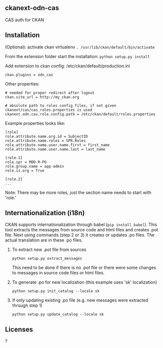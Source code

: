ckanext-odn-cas
-------

CAS auth for CKAN

Installation
-------

(Optional): activate ckan virtualenv ``` . /usr/lib/ckan/default/bin/activate ```

From the extension folder start the installation: ``` python setup.py install ```

Add extension to ckan config: /etc/ckan/default/production.ini

```ApacheConf
ckan.plugins = odn_cas
```

Other properties:

```ApacheConf
# needed for proper redirect after logout
ckan.site_url = http://my_ckan.org

# absolute path to roles config files, if not given ckanext/cas/cas_roles.properties is used
ckanext.odn.cas.role.config.path = /etc/ckan/default/roles.properties
```

Example properties looks like:

```
[role]
role.attribute.name.org.id = SubjectID
role.attribute.name.roles = SPR.Roles
role.attribute.name.user.name.first = first_name
role.attribute.name.user.name.last = last_name

[role.1]
role.spr = MOD-R-PO
role.group.name = app-admin
role.is.org = True

[role.2]
...
```

Note: There may be more roles, just the section name needs to start with 'role.'

Internationalization (i18n)
-------
CKAN supports internationalization through babel (```pip install babel```). This tool extracts the messages from source code and html files
and creates .pot file. Next using commands (step 2 or 3) it creates or updates .po files. The actual translation are in these .po files.

1. To extract new .pot file from sources
	```
	python setup.py extract_messages
	```
	
	This need to be done if there is no .pot file or there were some changes to messages in source code files or html files.

2. To generate .po for new localization (this example uses 'sk' localization)
	```
	python setup.py init_catalog --locale sk
	```

3. If only updating existing .po file (e.g. new messages were extracted through step 1)
	```
	python setup.py update_catalog --locale sk
	```

Licenses
-------

?
